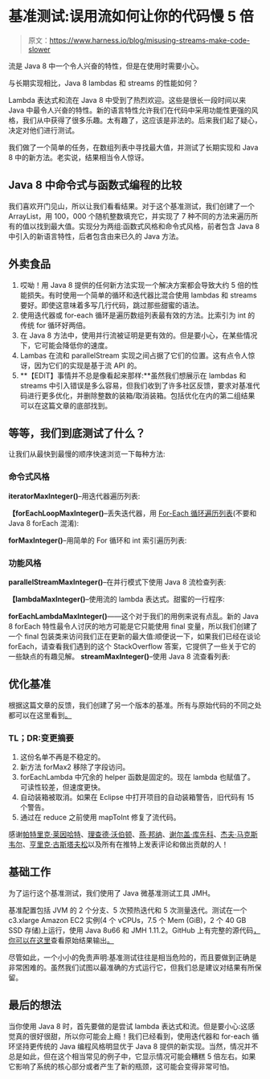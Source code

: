 # 基准测试:误用流如何让你的代码慢 5 倍

> 原文：<https://www.harness.io/blog/misusing-streams-make-code-slower>

流是 Java 8 中一个令人兴奋的特性，但是在使用时需要小心。

与长期实现相比，Java 8 lambdas 和 streams 的性能如何？

Lambda 表达式和流在 Java 8 中受到了热烈欢迎。这些是很长一段时间以来 Java 中最令人兴奋的特性。新的语言特性允许我们在代码中采用功能性更强的风格，我们从中获得了很多乐趣。太有趣了，这应该是非法的。后来我们起了疑心，决定对他们进行测试。

我们做了一个简单的任务，在数组列表中寻找最大值，并测试了长期实现和 Java 8 中的新方法。老实说，结果相当令人惊讶。 *‍*

## Java 8 中命令式与函数式编程的比较

我们喜欢开门见山，所以让我们看看结果。对于这个基准测试，我们创建了一个 ArrayList，用 100，000 个随机整数填充它，并实现了 7 种不同的方法来遍历所有的值以找到最大值。实现分为两组:函数式风格和命令式风格，前者包含 Java 8 中引入的新语言特性，后者包含由来已久的 Java 方法。

## 外卖食品

1.  哎呦！用 Java 8 提供的任何新方法实现一个解决方案都会导致大约 5 倍的性能损失。有时使用一个简单的循环和迭代器比混合使用 lambdas 和 streams 要好。即使这意味着多写几行代码，跳过那些甜蜜的语法。
2.  使用迭代器或 for-each 循环是遍历数组列表最有效的方法。比索引为 int 的传统 for 循环好两倍。
3.  在 Java 8 方法中，使用并行流被证明是更有效的。但是要小心，在某些情况下，它可能会降低你的速度。
4.  Lambas 在流和 parallelStream 实现之间占据了它们的位置。这有点令人惊讶，因为它们的实现是基于流 API 的。
5.  **【EDIT】事情并不总是像看起来那样:**虽然我们想展示在 lambdas 和 streams 中引入错误是多么容易，但我们收到了许多社区反馈，要求对基准代码进行更多优化，并删除整数的装箱/取消装箱。包括优化在内的第二组结果可以在这篇文章的底部找到。

## 等等，我们到底测试了什么？

让我们从最快到最慢的顺序快速浏览一下每种方法:

### 命令式风格

**iteratorMaxInteger()**–用迭代器遍历列表:

**【forEachLoopMaxInteger()**–丢失迭代器，用 [For-Each 循环遍历列表](http://docs.oracle.com/javase/6/docs/technotes/guides/language/foreach.html)(不要和 Java 8 forEach 混淆):

**forMaxInteger()**–用简单的 For 循环和 int 索引遍历列表:

### 功能风格

**parallelStreamMaxInteger()**–在并行模式下使用 Java 8 流检查列表:

**【lambdaMaxInteger()**–使用流的 lambda 表达式。甜蜜的一行程序:

**forEachLambdaMaxInteger()**——这个对于我们的用例来说有点乱。新的 Java 8 forEach 特性最令人讨厌的地方可能是它只能使用 final 变量，所以我们创建了一个 final 包装类来访问我们正在更新的最大值:顺便说一下，如果我们已经在谈论 forEach，请查看我们遇到的这个 StackOverflow 答案，它提供了一些关于它的一些缺点的有趣见解。
**streamMaxInteger()**–使用 Java 8 流查看列表:

## 优化基准

根据这篇文章的反馈，我们创建了另一个版本的基准。所有与原始代码的不同之处都可以在这里看到[。](https://github.com/takipi/loops-jmh-playground/commit/d91c55aee2d480c31fa7fad72f6f0b94fb59612e)

### TL；DR:变更摘要

1.  这份名单不再是不稳定的。
2.  新方法 forMax2 移除了字段访问。
3.  forEachLambda 中冗余的 helper 函数是固定的。现在 lambda 也赋值了。可读性较差，但速度更快。
4.  自动装箱被取消。如果在 Eclipse 中打开项目的自动装箱警告，旧代码有 15 个警告。
5.  通过在 reduce 之前使用 mapToInt 修复了流代码。

感谢[帕特里克·莱因哈特](https://github.com/reinhapa)、[理查德·沃伯顿](https://github.com/RichardWarburton)、[燕·邦纳](https://github.com/ybonnel)、[谢尔盖·库先科](https://twitter.com/kuksenk0)、[杰夫·马克斯韦尔](https://github.com/jmax01)、[亨里克·古斯塔夫松](https://github.com/gsson)以及所有在推特上发表评论和做出贡献的人！

## 基础工作

为了运行这个基准测试，我们使用了 Java 微基准测试工具 JMH。

基准配置包括 JVM 的 2 个分支、5 次预热迭代和 5 次测量迭代。测试在一个 c3.xlarge Amazon EC2 实例(4 个 vCPUs，7.5 个 Mem (GiB)，2 个 40 GB SSD 存储)上运行，使用 Java 8u66 和 JMH 1.11.2。GitHub 上有完整的源代码[，你可以在这里](https://github.com/takipi/loops-jmh-playground/blob/master/src/main/java/com/takipi/oss/benchmarks/jmh/loops/LoopBenchmarkMain.java)查看原始结果输出[。](http://pastebin.com/fB1jirqU)

尽管如此，一个小小的免责声明:基准测试往往是相当危险的，而且要做到正确是非常困难的。虽然我们试图以最准确的方式运行它，但我们总是建议对结果有所保留。

## 最后的想法

当你使用 Java 8 时，首先要做的是尝试 lambda 表达式和流。但是要小心:这感觉真的很好很甜，所以你可能会上瘾！我们已经看到，使用迭代器和 for-each 循环坚持更传统的 Java 编程风格明显优于 Java 8 提供的新实现。当然，情况并不总是如此，但在这个相当常见的例子中，它显示情况可能会糟糕 5 倍左右。如果它影响了系统的核心部分或者产生了新的瓶颈，这可能会变得非常可怕。
